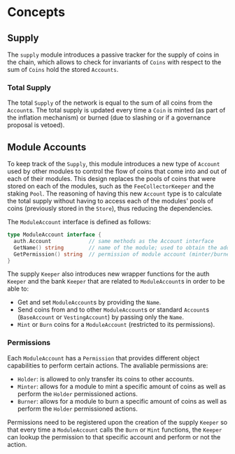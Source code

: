 # Concepts

## Supply

The `supply` module introduces a passive tracker for the supply of coins in the chain, which allows to check for invariants of `Coins` with respect to the sum of `Coins` hold the stored `Accounts`.

### Total Supply

The total `Supply` of the network is equal to the sum of all coins from the `Account`s. The total supply is updated every time a `Coin` is minted (as part of the inflation mechanism) or burned (due to slashing or if a governance proposal is vetoed).

## Module Accounts

To keep track of the `Supply`, this module introduces a new type of `Account` used by other modules to control the flow of coins that come into and out of each of their modules. This design replaces the pools of coins that were stored on each of the modules, such as the `FeeCollectorKeeper` and the staking `Pool`. The reasoning of having this new `Account` type is to calculate the total supply without having to access each of the modules' pools of coins (previously stored in the `Store`), thus reducing the dependencies.

The `ModuleAccount` interface is defined as follows:

```go
type ModuleAccount interface {
  auth.Account            // same methods as the Account interface
  GetName() string        // name of the module; used to obtain the address
  GetPermission() string  // permission of module account (minter/burner/holder)
}
```

The supply `Keeper` also introduces new wrapper functions for the auth `Keeper` and the bank `Keeper` that are related to `ModuleAccount`s in order to be able to:

- Get and set `ModuleAccount`s by providing the `Name`.
- Send coins from and to other `ModuleAccount`s or standard `Account`s (`BaseAccount` or `VestingAccount`) by passing only the `Name`.
- `Mint` or `Burn` coins for a `ModuleAccount` (restricted to its permissions).

### Permissions

Each `ModuleAccount` has a `Permission` that provides different object capabilities to perform certain actions. The avaliable permissions are:

- `Holder`: is allowed to only transfer its coins to other accounts.
- `Minter`: allows for a module to mint a specific amount of coins as well as perform the `Holder` permissioned actions.
- `Burner`: allows for a module to burn a specific amount of coins as well as perform the `Holder` permissioned actions.

Permissions need to be registered upon the creation of the supply `Keeper` so that every time a `ModuleAccount` calls the `Burn` or `Mint` functions, the `Keeper` can lookup the permission to that specific account and perform or not the action.
